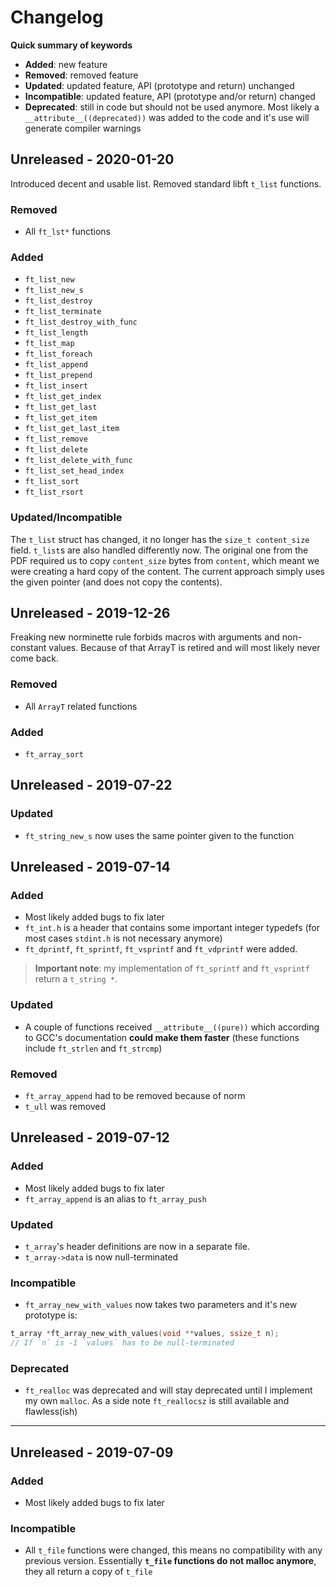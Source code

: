 # Changelog

**Quick summary of keywords**
- **Added**: new feature
- **Removed**: removed feature
- **Updated**: updated feature, API (prototype and return) unchanged
- **Incompatible**: updated feature, API (prototype and/or return) changed
- **Deprecated**: still in code but should not be used anymore. Most likely a `__attribute__((deprecated))` was added to the code and it's use will generate compiler warnings

## Unreleased - 2020-01-20

Introduced decent and usable list. Removed standard libft `t_list` functions.

### Removed
- All `ft_lst*` functions

### Added
- `ft_list_new`
- `ft_list_new_s`
- `ft_list_destroy`
- `ft_list_terminate`
- `ft_list_destroy_with_func`
- `ft_list_length`
- `ft_list_map`
- `ft_list_foreach`
- `ft_list_append`
- `ft_list_prepend`
- `ft_list_insert`
- `ft_list_get_index`
- `ft_list_get_last`
- `ft_list_get_item`
- `ft_list_get_last_item`
- `ft_list_remove`
- `ft_list_delete`
- `ft_list_delete_with_func`
- `ft_list_set_head_index`
- `ft_list_sort`
- `ft_list_rsort`

### Updated/Incompatible

The `t_list` struct has changed, it no longer has the `size_t content_size` field.
`t_list`s are also handled differently now. The original one from the PDF required
us to copy `content_size` bytes from `content`, which meant we were creating a hard
copy of the content. The current approach simply uses the given pointer (and does not
copy the contents).

## Unreleased - 2019-12-26

Freaking new norminette rule forbids macros with arguments and non-constant values.
Because of that ArrayT is retired and will most likely never come back.

### Removed

- All `ArrayT` related functions

### Added

- `ft_array_sort`

## Unreleased - 2019-07-22

### Updated
- `ft_string_new_s` now uses the same pointer given to the function

## Unreleased - 2019-07-14

### Added
- Most likely added bugs to fix later
- `ft_int.h` is a header that contains some important integer typedefs (for most cases `stdint.h` is not necessary anymore)
- `ft_dprintf`, `ft_sprintf`, `ft_vsprintf` and `ft_vdprintf` were added.
> **Important note**: my implementation of `ft_sprintf` and `ft_vsprintf` return a `t_string *`.

### Updated
- A couple of functions received `__attribute__((pure))` which according to GCC's documentation **could make them faster** (these functions include `ft_strlen` and `ft_strcmp`)

### Removed
- `ft_array_append` had to be removed because of norm
- `t_ull` was removed

## Unreleased - 2019-07-12

### Added
- Most likely added bugs to fix later
- `ft_array_append` is an alias to `ft_array_push`

### Updated
- `t_array`'s header definitions are now in a separate file.
- `t_array->data` is now null-terminated

### Incompatible
- `ft_array_new_with_values` now takes two parameters and it's new prototype is:

```c
t_array *ft_array_new_with_values(void **values, ssize_t n);
// If `n` is -1 `values` has to be null-terminated
```

### Deprecated
- `ft_realloc` was deprecated and will stay deprecated until I implement my own `malloc`. As a side note `ft_reallocsz` is still available and flawless(ish)

-----

## Unreleased - 2019-07-09

### Added
- Most likely added bugs to fix later

### Incompatible
- All `t_file` functions were changed, this means no compatibility with any previous version. Essentially **`t_file` functions do not malloc anymore**, they all return a copy of `t_file`
